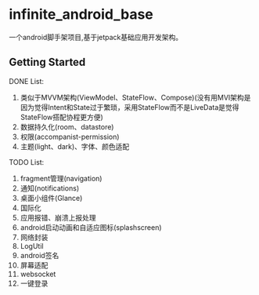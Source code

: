 # infinite_android_base

一个android脚手架项目,基于jetpack基础应用开发架构。

## Getting Started

DONE List:
1. 类似于MVVM架构(ViewModel、StateFlow、Compose)(没有用MVI架构是因为觉得Intent和State过于繁琐，采用StateFlow而不是LiveData是觉得StateFlow搭配协程更方便)
2. 数据持久化(room、datastore)
3. 权限(accompanist-permission)
4. 主题(light、dark)、字体、颜色适配

TODO List:
1. fragment管理(navigation)
2. 通知(notifications)
3. 桌面小组件(Glance)
4. 国际化
5. 应用报错、崩溃上报处理
6. android启动动画和自适应图标(splashscreen)
7. 网络封装
8. LogUtil
9. android签名
10. 屏幕适配
11. websocket
12. 一键登录